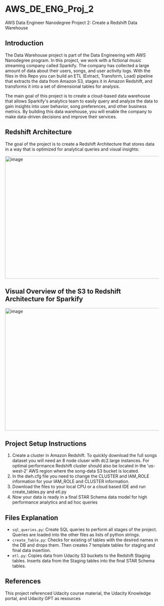 # AWS_DE_ENG_Proj_2
AWS Data Engineer Nanodegree Project 2: Create a Redshift Data Warehouse

## Introduction
The Data Warehouse project is part of the Data Engineering with AWS Nanodegree program. In this project, we work with a fictional music streaming company called Sparkify. The company has collected a large amount of data about their users, songs, and user activity logs. 
With the files in this Repo you can build an ETL (Extract, Transform, Load) pipeline that extracts the data from Amazon S3, stages it in Amazon Redshift, and transforms it into a set of dimensional tables for analysis.

The main goal of this project is to create a cloud-based data warehouse that allows Sparkify's analytics team to easily query and analyze the data to gain insights into user behavior, song preferences, and other business metrics. By building this data warehouse, you will enable the company to make data-driven decisions and improve their services.

## Redshift Architecture 
The goal of the project is to create a Redshift Architecture that stores data in a way that is optimized for analytical queries and visual insights:

<img height="400" width="600" alt="image" src="https://github.com/user-attachments/assets/afe34cc4-c63d-4aba-82d4-9d66335eb584">

## Visual Overview of the S3 to Redshift Architecture for Sparkify
<img height="400" width="600" alt="image" src="https://github.com/user-attachments/assets/29b9cb23-45c7-4891-a783-2a2191c60c1b">

## Project Setup Instructions
1. Create a cluster in Amazon Redshift. To quickly download the full songs dataset you will need an 8 node cluser with dc2.large instances. For optimal performance Redshift cluster should also be located in the 'us-west-2' AWS
   region where the song-data S3 bucket is located.
3. In the dwh.cfg file you need to change the CLUSTER and IAM_ROLE information for your IAM_ROLE and CLUSTER information.
4. Download the files to your local CPU or a cloud based IDE and run create_tables.py and etl.py
5. Now your data is ready in a final STAR Schema data model for high performance analytics and ad hoc queries

## Files Explanation
- `sql_queries.py`: Create SQL queries to perform all stages of the project. Queries are loaded into the other files as lists of python strings.
- `create_Table.py`: Checks for existing of tables with the desired names in the DB and drops them. Then creates 7 template tables for staging and final data insertion.
- `etl.py`: Copies data from Udacity S3 buckets to the Redshift Staging tables. Inserts data from the Staging tables into the final STAR Schema tables.

## References
This project referenced Udacity course material, the Udacity Knowledge portal, and Udacity GPT as resources

